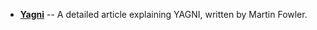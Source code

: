 <panel header="{{ icon_resource }} Resources" expanded> 

* [**Yagni**](https://martinfowler.com/bliki/Yagni.html) -- A detailed article explaining YAGNI, written by Martin Fowler.

</panel>